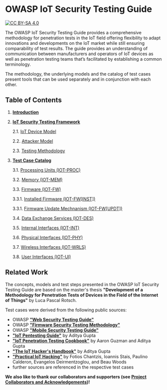# OWASP IoT Security Testing Guide

[![CC BY-SA 4.0][cc-by-sa-shield]][cc-by-sa]

The OWASP IoT Security Testing Guide provides a comprehensive methodology for penetration tests in the IoT field offering flexibility to adapt innovations and developments on the IoT market while still ensuring comparability of test results. The guide provides an understanding of communication between manufacturers and operators of IoT devices as well as penetration testing teams that’s facilitated by establishing a common terminology. 

The methodology, the underlying models and the catalog of test cases present tools that can be used separately and in conjunction with each other.



## Table of Contents

1. [**Introduction**](./src/01_introduction/README.md)

2. [**IoT Security Testing Framework**](./src/02_framework/README.md)

   2.1. [IoT Device Model](./src/02_framework/device_model.md)

   2.2. [Attacker Model](./src/02_framework/attacker_model.md)

   2.3. [Testing Methodology](./src/02_framework/methodology.md)

3. [**Test Case Catalog**](./src/03_test_cases/README.md)

   3.1. [Processing Units (IOT-PROC)](./src/03_test_cases/processing_units/README.md)

   3.2. [Memory (IOT-MEM)](./src/03_test_cases/memory/README.md)

   3.3. [Firmware (IOT-FW)](./src/03_test_cases/firmware/README.md)

      3.3.1. [Installed Firmware (IOT-FW[INST])](./src/03_test_cases/firmware/installed_firmware.md)

      3.3.1. [Firmware Update Mechnanism (IOT-FW[UPDT])](./src/03_test_cases/firmware/firmware_update_mechanism.md)

   3.4. [Data Exchange Services (IOT-DES)](./src/03_test_cases/data_exchange_services/README.md)

   3.5. [Internal Interfaces (IOT-INT)](./src/03_test_cases/internal_interfaces/README.md)

   3.6. [Physical Interfaces (IOT-PHY)](./src/03_test_cases/physical_interfaces/README.md)

   3.7. [Wireless Interfaces (IOT-WRLS)](./src/03_test_cases/wireless_interfaces/README.md)

   3.8. [User Interfaces (IOT-UI)](./src/03_test_cases/user_interfaces/README.md)



## Related Work

The concepts, models and test steps presented in the OWASP IoT Security Testing Guide are based on the master's thesis **"Development of a Methodology for Penetration Tests of Devices in the Field of the Internet of Things"** by Luca Pascal Rotsch.



Test cases were derived from the following public sources:

* OWASP [**"Web Security Testing Guide"**][owasp_wstg]
* OWASP [**"Firmware Security Testing Methodology"**][owasp_fstm]
* OWASP [**"Mobile Security Testing Guide"**][owasp_mstg]
* [**"IoT Pentesting Guide"**][iot_pentesting_guide] by Aditya Gupta
* [**"IoT Penetration Testing Cookbook"**][iot_penetration_testing_cookbook] by Aaron Guzman and Aditya Gupta
* [**"The IoT Hacker's Handbook"**][iot_hackers_handbook] by Aditya Gupta
* [**"Practical IoT Hacking"**][practical_iot_hacking] by Fotios Chantzis, Ioannis Stais, Paulino Calderon, Evangelos Deirmentzoglou, and Beau Woods
* further sources are referenced in the respective test cases



**We also like to thank our collaborators and supporters (see [Project Collaborators and Acknowledgements](./acknowledgements.md))!**



[cc-by-sa]:  http://creativecommons.org/licenses/by-sa/4.0/
[cc-by-sa-shield]: https://img.shields.io/badge/License-CC%20BY--SA%204.0-lightgrey.svg
[owasp_wstg]: https://owasp.org/www-project-web-security-testing-guide/	"OWASP Web Security Testing Guide"
[owasp_fstm]: https://github.com/scriptingxss/owasp-fstm	"OWASP Firmware Security Testing Methodology"
[owasp_mstg]: https://owasp.org/www-project-mobile-security-testing-guide/	"OWASP Mobile Security Testing Guide"
[iot_pentesting_guide]: https://www.iotpentestingguide.com	"IoT Pentesting Guide"
[iot_penetration_testing_cookbook]: https://www.packtpub.com/product/iot-penetration-testing-cookbook/9781787280571	"IoT Penetration Testing Cookbook"
[iot_hackers_handbook]: https://link.springer.com/book/10.1007/978-1-4842-4300-8	"The IoT Hacker's Handbook"
[practical_iot_hacking]: https://nostarch.com/practical-iot-hacking	"Practical IoT Hacking"
